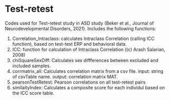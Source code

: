# Test-retest
Codes used for Test-retest study in ASD study (Beker et al., Journal of Neurodevelopmental Disorders, 2021). 
Includes the following functions: 
1. Correlation_Intraclass: calculates Intraclass Correlation (calling ICC function), based on test-test ERP and behavioral data. 
2. ICC: function for calculation of Intraclass Correlation ((c) Arash Salarian, 2008)
3. chiSquareSexDiff: Calculates sex diffferences between excluded and included samples. 
4. corrmatrix_all: Calculates correlation matrix from a csv file. input: string of csvTable name. output: correlation matrix MAT. 
5. pearsonTestRetest: Pearson correlations on all test-retest pairs
6. similaityIndex: Calculates a composite score for each individul based on the ICC score table. 
